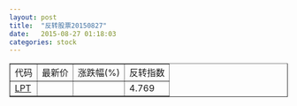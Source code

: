 ```yaml
---
layout: post
title:  "反转股票20150827"
date:   2015-08-27 01:18:03
categories: stock
---
```


<script type="text/javascript">
var stockList = []
stockList.push('gb_lpt');
</script>

<table border="1">
 <tr>
 <td>代码</td>
  <td>最新价</td>
  <td>涨跌幅(%)</td>
 <td>反转指数</td>
</tr>
  <tr id="lpt"><td><a href="http://stock.finance.sina.com.cn/usstock/quotes/LPT.html" target="_blank">LPT</a></td><td></td><td></td><td>4.769</td></tr>
</table>
